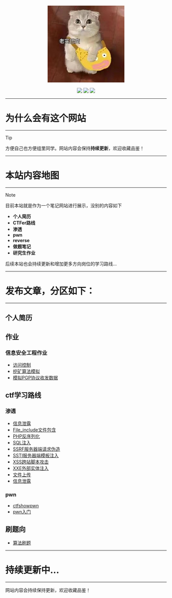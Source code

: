 
<p align="center">
    <a href="https://www.github.com/FoLaJJ" target="_blank">
    <img src="_media/icon.jpg" width=""/>
    </a>
</p>

<p align="center">
  <a href="https://github.com/FoLaJJ" target="_blank"><img src="https://img.shields.io/badge/Github-FoLaJJ-red.svg"></a>
  <a href="https://gitee.com/autojiangxiao" target="_blank"><img src="https://img.shields.io/badge/Gitee-autojiangxiao-blue.svg"></a>
  <a href="https://space.bilibili.com/447194192" target="_blank"><img src="https://img.shields.io/badge/bilibili-哔哩哔哩-critical"></a>

</p>

---
# **为什么会有这个网站**
---

> [!TIP]
>  
>
> 方便自己也方便组里同学。网站内容会保持**持续更新**，欢迎收藏品鉴！


---
# **本站内容地图**
---

> [!NOTE]
> 目前本站就是作为一个笔记网站进行展示，没别的内容如下
>
> - **个人简历**
> - **CTFer路线**
> - **渗透**
> - **pwn**
> - **reverse**
> - **做题笔记**
> - **研究生作业**

后续本站也会持续更新和增加更多方向岗位的学习路线...



---
# 发布文章，分区如下：
---

## 个人简历


## 作业

### 信息安全工程作业

- [访问控制](信息安全工程作业/访问控制)
- [挖矿算法模拟](信息安全工程作业/挖矿算法模拟)
- [模拟PGP协议收发数据](信息安全工程作业/模拟PGP协议收发数据)

## ctf学习路线

### 渗透

- [信息泄露](web/信息泄露)
- [File_include文件包含](web/File_include文件包含)
- [PHP反序列化](web/PHP反序列化)
- [SQL注入](web/SQL注入)
- [SSRF服务器端请求伪造](web/SSRF服务器端请求伪造)
- [SSTI服务器端模板注入](web/SSTI服务器端模板注入)
- [XSS跨站脚本攻击](web/XSS跨站脚本攻击)
- [XXE外部实体注入](web/XXE外部实体注入)
- [文件上传](web/文件上传)
- [信息泄露](web/信息泄露)

### pwn

- [ctfshowpwn](pwn/ctfshowpwn)
- [pwn入门](pwn/pwn入门)


## 刷题向

- [算法刷题](刷题/算法刷题)

---
# 持续更新中...
---

网站内容会持续保持更新，欢迎收藏品鉴！



